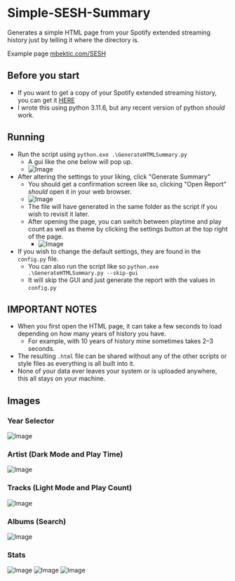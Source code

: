 # Simple-SESH-Summary
Generates a simple HTML page from your Spotify extended streaming history just by telling it where the directory is.

Example page [mbektic.com/SESH](https://mbektic.com/SESH/)

## Before you start
 - If you want to get a copy of your Spotify extended streaming history, you can get it [HERE](https://www.spotify.com/us/account/privacy/)
 - I wrote this using python 3.11.6, but any recent version of python _should_ work.


## Running
 - Run the script using `python.exe .\GenerateHTMLSummary.py`  
   - A gui like the one below will pop up. 
   - ![Image](https://github.com/user-attachments/assets/9a3a6dba-8583-4624-af91-2e94e6166606)
 - After altering the settings to your liking, click "Generate Summary"
   - You should get a confirmation screen like so, clicking "Open Report" _should_ open it in your web browser.
   - ![Image](https://github.com/user-attachments/assets/9804fe5d-7e23-4a8d-a02e-528ede041b65)
   - The file will have generated in the same folder as the script if you wish to revisit it later.
   - After opening the page, you can switch between playtime and play count as well as theme by clicking the settings button at the top right of the page.
     - ![Image](https://github.com/user-attachments/assets/8aadf1ed-289b-4e0b-95bd-a3e9b2928084)
 - If you wish to change the default settings, they are found in the `config.py` file.
   - You can also run the script like so `python.exe .\GenerateHTMLSummary.py --skip-gui`
   - It will skip the GUI and just generate the report with the values in `config.py`


## IMPORTANT NOTES
- When you first open the HTML page, it can take a few seconds to load depending on how many years of history you have.
  - For example, with 10 years of history mine sometimes takes 2–3 seconds. 
- The resulting `.html` file can be shared without any of the other scripts or style files as everything is all built into it.
- None of your data ever leaves your system or is uploaded anywhere, this all stays on your machine.

## Images
### Year Selector
![Image](https://github.com/user-attachments/assets/0fa47626-5256-4a3e-a7cb-423226da9878)

### Artist (Dark Mode and Play Time)
![Image](https://github.com/user-attachments/assets/a2b84762-d564-44f0-90c4-3235670fb64a)

### Tracks (Light Mode and Play Count)
![Image](https://github.com/user-attachments/assets/40cc2892-69db-4ca8-b669-429ac6042b0e)

### Albums (Search)
![Image](https://github.com/user-attachments/assets/1a9ba192-1fc5-4cc6-b115-a5f57ebef6db)

### Stats
![Image](https://github.com/user-attachments/assets/0798f9eb-6d7c-4141-843f-c965f1b86c2c)
![Image](https://github.com/user-attachments/assets/bfa47186-ae50-4c73-a2b4-77e7fdf0b0db)
![Image](https://github.com/user-attachments/assets/29c716bd-3300-4ade-afdf-1f97cb6d92fd)